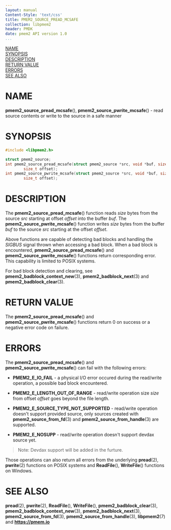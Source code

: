 ```yaml
---
layout: manual
Content-Style: 'text/css'
title: PMEM2_SOURCE_PREAD_MCSAFE
collection: libpmem2
header: PMDK
date: pmem2 API version 1.0
...
```


[comment]: <> (SPDX-License-Identifier: BSD-3-Clause)
[comment]: <> (Copyright 2021, Intel Corporation)

[comment]: <> (pmem2_source_pread_mcsafe.3 -- man page for libpmem2 machine safe read/write operations)

[NAME](#name)<br />
[SYNOPSIS](#synopsis)<br />
[DESCRIPTION](#description)<br />
[RETURN VALUE](#return-value)<br />
[ERRORS](#errors)<br />
[SEE ALSO](#see-also)<br />

# NAME #

**pmem2_source_pread_mcsafe**(), **pmem2_source_pwrite_mcsafe**() - read source
contents or write to the source in a safe manner

# SYNOPSIS #

```c
#include <libpmem2.h>

struct pmem2_source;
int pmem2_source_pread_mcsafe(struct pmem2_source *src, void *buf, size_t size,
		size_t offset);
int pmem2_source_pwrite_mcsafe(struct pmem2_source *src, void *buf, size_t size,
		size_t offset);
```

# DESCRIPTION #

The **pmem2_source_pread_mcsafe**() function reads *size* bytes from the source *src*
starting at offset *offset* into the buffer *buf*.
The **pmem2_source_pwrite_mcsafe**() function writes *size* bytes from the buffer *buf*
to the source *src* starting at the offset *offset*.

Above functions are capable of detecting bad blocks and handling the *SIGBUS* signal thrown
when accessing a bad block. When a bad block is encountered, **pmem2_source_pread_mcsafe**()
and **pmem2_source_pwrite_mcsafe**() functions return corresponding error. This capability
is limited to POSIX systems.

For bad block detection and clearing, see **pmem2_badblock_context_new**(3),
**pmem2_badblock_next**(3) and **pmem2_badblock_clear**(3).

# RETURN VALUE #

The **pmem2_source_pread_mcsafe**() and **pmem2_source_pwrite_mcsafe**() functions
return 0 on success or a negative error code on failure.

# ERRORS #

The **pmem2_source_pread_mcsafe**() and **pmem2_source_pwrite_mcsafe**() can fail
with the following errors:

* **PMEM2_E_IO_FAIL** - a physical I/O error occured during the read/write operation,
a possible bad block encountered.

* **PMEM2_E_LENGTH_OUT_OF_RANGE** - read/write operation size *size* from
offset *offset* goes beyond the file length.

* **PMEM2_E_SOURCE_TYPE_NOT_SUPPORTED** - read/write operation doesn't support
provided source, only sources created with **pmem2_source_from_fd**(3) and
**pmem2_source_from_handle**(3) are supported.

* **PMEM2_E_NOSUPP** - read/write operation doesn't support devdax source yet.
>Note: Devdax support will be added in the furture.

Those operations can also return all errors from the underlying **pread**(2),
**pwrite**(2) functions on POSIX systems and **ReadFile**(), **WriteFile**()
functions on Windows.

# SEE ALSO #

**pread**(2), **pwrite**(2), **ReadFile**(), **WriteFile**(),
**pmem2_badblock_clear**(3), **pmem2_badblock_context_new**(3),
**pmem2_badblock_next**(3), **pmem2_source_from_fd**(3),
**pmem2_source_from_handle**(3),
**libpmem2**(7) and **<https://pmem.io>**
